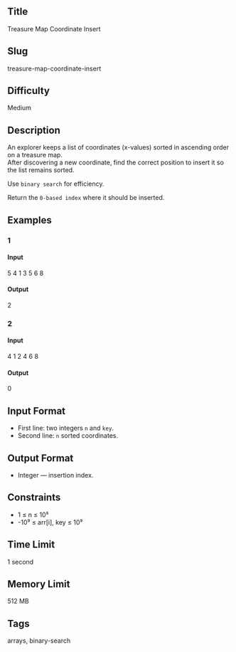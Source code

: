 ## Title

Treasure Map Coordinate Insert

## Slug

treasure-map-coordinate-insert

## Difficulty

Medium

## Description

An explorer keeps a list of coordinates (x-values) sorted in ascending order on a treasure map.  
After discovering a new coordinate, find the correct position to insert it so the list remains sorted.

Use `binary search` for efficiency.

Return the `0-based index` where it should be inserted.

## Examples

### 1

#### Input

5 4
1 3 5 6 8

#### Output
2

### 2

#### Input

4 1
2 4 6 8 

#### Output
0

## Input Format  

- First line: two integers `n` and `key`.  
- Second line: `n` sorted coordinates.

## Output Format  

- Integer — insertion index.

## Constraints  

- 1 ≤ n ≤ 10⁵  
- -10⁹ ≤ arr[i], key ≤ 10⁹  

## Time Limit

1 second

## Memory Limit

512 MB

## Tags

arrays, binary-search
